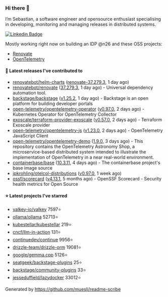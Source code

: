 ### Hi there 👋

I’m Sebastian, a software engineer and opensource enthusiast specialising in developing, monitoring and managing releases in distributed systems.    

[![Linkedin Badge](https://img.shields.io/badge/-LinkedIn-blue?style=flat&logo=Linkedin&logoColor=white&link=https://www.linkedin.com/in/sebastian-poxhofer/)](https://www.linkedin.com/in/sebastian-poxhofer/)

Mostly working right now on building an IDP @n26 and these OSS projects:
- [Renovate](https://github.com/renovatebot/renovate)
- [OpenTelemetry](https://github.com/open-telemetry)



#### 🚀 Latest releases I've contributed to

- [renovatebot/helm-charts](https://github.com/renovatebot/helm-charts) ([renovate-37.279.3](https://github.com/renovatebot/helm-charts/releases/tag/renovate-37.279.3), 1 day ago)
- [renovatebot/renovate](https://github.com/renovatebot/renovate) ([37.279.3](https://github.com/renovatebot/renovate/releases/tag/37.279.3), 1 day ago) - Universal dependency automation tool.
- [backstage/backstage](https://github.com/backstage/backstage) ([v1.25.2](https://github.com/backstage/backstage/releases/tag/v1.25.2), 1 day ago) - Backstage is an open platform for building developer portals
- [open-telemetry/opentelemetry-operator](https://github.com/open-telemetry/opentelemetry-operator) ([v0.97.0](https://github.com/open-telemetry/opentelemetry-operator/releases/tag/v0.97.0), 2 days ago) - Kubernetes Operator for OpenTelemetry Collector
- [exoscale/terraform-provider-exoscale](https://github.com/exoscale/terraform-provider-exoscale) ([v0.57.0](https://github.com/exoscale/terraform-provider-exoscale/releases/tag/v0.57.0), 2 days ago) - Terraform Exoscale provider
- [open-telemetry/opentelemetry-js](https://github.com/open-telemetry/opentelemetry-js) ([v1.23.0](https://github.com/open-telemetry/opentelemetry-js/releases/tag/v1.23.0), 2 days ago) - OpenTelemetry JavaScript Client
- [open-telemetry/opentelemetry-demo](https://github.com/open-telemetry/opentelemetry-demo) ([1.9.0](https://github.com/open-telemetry/opentelemetry-demo/releases/tag/1.9.0), 3 days ago) - This repository contains the OpenTelemetry Astronomy Shop, a microservice-based distributed system intended to illustrate the implementation of OpenTelemetry in a near real-world environment.
- [containerbase/base](https://github.com/containerbase/base) ([10.3.11](https://github.com/containerbase/base/releases/tag/10.3.11), 4 days ago) - The containerbase project&#39;s base image source
- [jpkrohling/otelcol-distributions](https://github.com/jpkrohling/otelcol-distributions) ([v0.97.0](https://github.com/jpkrohling/otelcol-distributions/releases/tag/v0.97.0), 1 week ago)
- [ossf/scorecard](https://github.com/ossf/scorecard) ([v4.13.1](https://github.com/ossf/scorecard/releases/tag/v4.13.1), 5 months ago) - OpenSSF Scorecard - Security health metrics for Open Source

#### ⭐ Latest projects I've starred

- [valkey-io/valkey](https://github.com/valkey-io/valkey) 7597⭐
- [ollama/ollama](https://github.com/ollama/ollama) 52713⭐
- [kubestellar/kubestellar](https://github.com/kubestellar/kubestellar) 219⭐
- [cncf/llm-in-action](https://github.com/cncf/llm-in-action) 131⭐
- [continuedev/continue](https://github.com/continuedev/continue) 9956⭐
- [drizzle-team/drizzle-orm](https://github.com/drizzle-team/drizzle-orm) 19081⭐
- [google/gemma.cpp](https://github.com/google/gemma.cpp) 5126⭐
- [seatgeek/backstage-plugins](https://github.com/seatgeek/backstage-plugins) 25⭐
- [backstage/community-plugins](https://github.com/backstage/community-plugins) 33⭐
- [jesseduffield/lazydocker](https://github.com/jesseduffield/lazydocker) 33012⭐



Generated by https://github.com/muesli/readme-scribe
